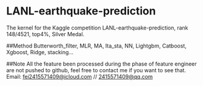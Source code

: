 # LANL-earthquake-prediction
The kernel for the Kaggle competition LANL-earthquake-prediction, rank 148/4521, top4%, Silver Medal.

##Method
Butterworth_filter, MLR, MA, Ita_sta, NN, Lightgbm, Catboost, Xgboost, Ridge, stacking...

##Note
All the feature been processed during the phase of feature engineer are not pushed to github, feel free to contact me if you want to see that. Email: fei2415571409@icloud.com // 2415571409@qq.com
